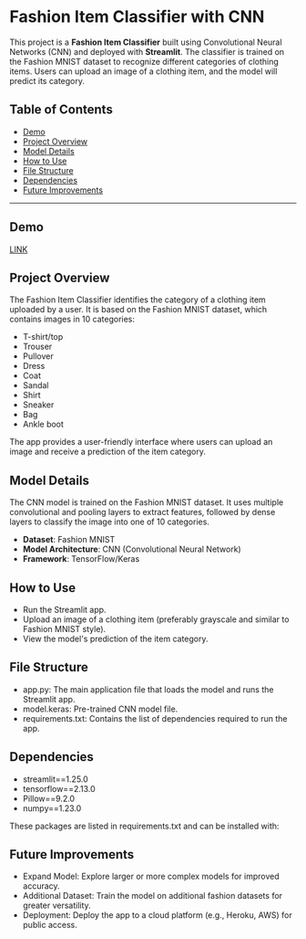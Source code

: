 # Fashion Item Classifier with CNN

This project is a **Fashion Item Classifier** built using Convolutional Neural Networks (CNN) and deployed with **Streamlit**. The classifier is trained on the Fashion MNIST dataset to recognize different categories of clothing items. Users can upload an image of a clothing item, and the model will predict its category.

## Table of Contents
- [Demo](#demo)
- [Project Overview](#project-overview)
- [Model Details](#model-details)
- [How to Use](#how-to-use)
- [File Structure](#file-structure)
- [Dependencies](#dependencies)
- [Future Improvements](#future-improvements)

---

## Demo
[LINK](https://fashion-item-classifier-with-cnn.streamlit.app/)

## Project Overview
The Fashion Item Classifier identifies the category of a clothing item uploaded by a user. It is based on the Fashion MNIST dataset, which contains images in 10 categories: 
- T-shirt/top
- Trouser
- Pullover
- Dress
- Coat
- Sandal
- Shirt
- Sneaker
- Bag
- Ankle boot

The app provides a user-friendly interface where users can upload an image and receive a prediction of the item category.

## Model Details
The CNN model is trained on the Fashion MNIST dataset. It uses multiple convolutional and pooling layers to extract features, followed by dense layers to classify the image into one of 10 categories.

- **Dataset**: Fashion MNIST
- **Model Architecture**: CNN (Convolutional Neural Network)
- **Framework**: TensorFlow/Keras

## How to Use
+ Run the Streamlit app.
+ Upload an image of a clothing item (preferably grayscale and similar to Fashion MNIST style).
+ View the model's prediction of the item category.

## File Structure
+ app.py: The main application file that loads the model and runs the Streamlit app.
+ model.keras: Pre-trained CNN model file.
+ requirements.txt: Contains the list of dependencies required to run the app.

## Dependencies
+ streamlit==1.25.0
+ tensorflow==2.13.0
+ Pillow==9.2.0
+ numpy==1.23.0

These packages are listed in requirements.txt and can be installed with:

## Future Improvements
+ Expand Model: Explore larger or more complex models for improved accuracy.
+ Additional Dataset: Train the model on additional fashion datasets for greater versatility.
+ Deployment: Deploy the app to a cloud platform (e.g., Heroku, AWS) for public access.
